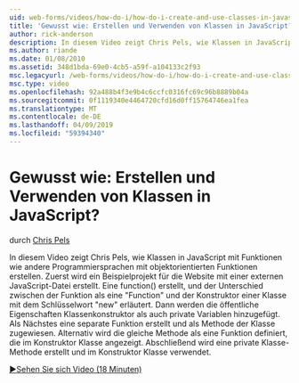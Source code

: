 ```yaml
---
uid: web-forms/videos/how-do-i/how-do-i-create-and-use-classes-in-javascript
title: 'Gewusst wie: Erstellen und Verwenden von Klassen in JavaScript? | Microsoft-Dokumentation'
author: rick-anderson
description: In diesem Video zeigt Chris Pels, wie Klassen in JavaScript mit Funktionen wie andere Programmiersprachen mit objektorientierten zulaufen erstellen...
ms.author: riande
ms.date: 01/08/2010
ms.assetid: 348d1bda-69e0-4cb5-a59f-a104133c2f93
msc.legacyurl: /web-forms/videos/how-do-i/how-do-i-create-and-use-classes-in-javascript
msc.type: video
ms.openlocfilehash: 92a488b4f3e9b4c6ccfc0316fc69c96b8889b04a
ms.sourcegitcommit: 0f1119340e4464720cfd16d0ff15764746ea1fea
ms.translationtype: MT
ms.contentlocale: de-DE
ms.lasthandoff: 04/09/2019
ms.locfileid: "59394340"
---
```

# <a name="how-do-i-create-and-use-classes-in-javascript"></a>Gewusst wie: Erstellen und Verwenden von Klassen in JavaScript?

durch [Chris Pels](https://twitter.com/chrispels)

In diesem Video zeigt Chris Pels, wie Klassen in JavaScript mit Funktionen wie andere Programmiersprachen mit objektorientierten Funktionen erstellen. Zuerst wird ein Beispielprojekt für die Website mit einer externen JavaScript-Datei erstellt. Eine function() erstellt, und der Unterschied zwischen der Funktion als eine "Function" und der Konstruktor einer Klasse mit dem Schlüsselwort "new" erläutert. Dann werden die öffentliche Eigenschaften Klassenkonstruktor als auch private Variablen hinzugefügt. Als Nächstes eine separate Funktion erstellt und als Methode der Klasse zugewiesen. Alternativ wird die gleiche Methode als eine Funktion definiert, die im Konstruktor Klasse angezeigt. Abschließend wird eine private Klasse-Methode erstellt und im Konstruktor Klasse verwendet.

[&#9654;Sehen Sie sich Video (18 Minuten)](https://channel9.msdn.com/Blogs/ASP-NET-Site-Videos/how-do-i-create-and-use-classes-in-javascript)
